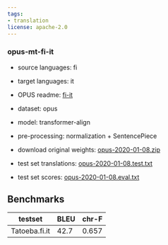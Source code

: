 ```yaml
---
tags:
- translation
license: apache-2.0
---
```


### opus-mt-fi-it

* source languages: fi
* target languages: it
*  OPUS readme: [fi-it](https://github.com/Helsinki-NLP/OPUS-MT-train/blob/master/models/fi-it/README.md)

*  dataset: opus
* model: transformer-align
* pre-processing: normalization + SentencePiece
* download original weights: [opus-2020-01-08.zip](https://object.pouta.csc.fi/OPUS-MT-models/fi-it/opus-2020-01-08.zip)
* test set translations: [opus-2020-01-08.test.txt](https://object.pouta.csc.fi/OPUS-MT-models/fi-it/opus-2020-01-08.test.txt)
* test set scores: [opus-2020-01-08.eval.txt](https://object.pouta.csc.fi/OPUS-MT-models/fi-it/opus-2020-01-08.eval.txt)

## Benchmarks

| testset               | BLEU  | chr-F |
|-----------------------|-------|-------|
| Tatoeba.fi.it 	| 42.7 	| 0.657 |

